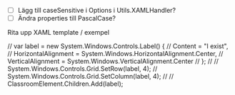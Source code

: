 -   [ ] Lägg till caseSensitive i Options i Utils.XAMLHandler?
-   [ ] Ändra properties till PascalCase?

Rita upp XAML template / exempel

// var label = new System.Windows.Controls.Label() {
// Content = "I exist",
// HorizontalAlignment = System.Windows.HorizontalAlignment.Center,
// VerticalAlignment = System.Windows.VerticalAlignment.Center
// };
//
// System.Windows.Controls.Grid.SetRow(label, 4);
// System.Windows.Controls.Grid.SetColumn(label, 4);
//
// ClassroomElement.Children.Add(label);
